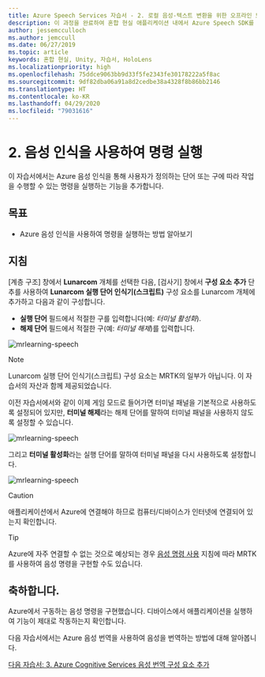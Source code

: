 ```yaml
---
title: Azure Speech Services 자습서 - 2. 로컬 음성-텍스트 변환을 위한 오프라인 모드 추가
description: 이 과정을 완료하여 혼합 현실 애플리케이션 내에서 Azure Speech SDK를 구현하는 방법을 알아봅니다.
author: jessemcculloch
ms.author: jemccull
ms.date: 06/27/2019
ms.topic: article
keywords: 혼합 현실, Unity, 자습서, HoloLens
ms.localizationpriority: high
ms.openlocfilehash: 75ddce9063bb9d33f5fe2343fe30178222a5f8ac
ms.sourcegitcommit: 9df82dba06a91a8d2cedbe38a4328f8b86bb2146
ms.translationtype: HT
ms.contentlocale: ko-KR
ms.lasthandoff: 04/29/2020
ms.locfileid: "79031616"
---
```

# <a name="2-using-speech-recognition-to-execute-commands"></a>2. 음성 인식을 사용하여 명령 실행

이 자습서에서는 Azure 음성 인식을 통해 사용자가 정의하는 단어 또는 구에 따라 작업을 수행할 수 있는 명령을 실행하는 기능을 추가합니다.

## <a name="objectives"></a>목표

* Azure 음성 인식을 사용하여 명령을 실행하는 방법 알아보기

## <a name="instructions"></a>지침

[계층 구조] 창에서 **Lunarcom** 개체를 선택한 다음, [검사기] 창에서 **구성 요소 추가** 단추를 사용하여 **Lunarcom 실행 단어 인식기(스크립트)** 구성 요소를 Lunarcom 개체에 추가하고 다음과 같이 구성합니다.

* **실행 단어** 필드에서 적절한 구를 입력합니다(예: _터미널 활성화_).
* **해제 단어** 필드에서 적절한 구(예: _터미널 해제_)를 입력합니다.

![mrlearning-speech](images/mrlearning-speech/tutorial2-section1-step1-1.png)

> [!NOTE]
> Lunarcom 실행 단어 인식기(스크립트) 구성 요소는 MRTK의 일부가 아닙니다. 이 자습서의 자산과 함께 제공되었습니다.

이전 자습서에서와 같이 이제 게임 모드로 들어가면 터미널 패널을 기본적으로 사용하도록 설정되어 있지만, **터미널 해제**라는 해제 단어를 말하여 터미널 패널을 사용하지 않도록 설정할 수 있습니다.

![mrlearning-speech](images/mrlearning-speech/tutorial2-section1-step1-2.png)

그리고 **터미널 활성화**라는 실행 단어를 말하여 터미널 패널을 다시 사용하도록 설정합니다.

![mrlearning-speech](images/mrlearning-speech/tutorial2-section1-step1-3.png)

> [!CAUTION]
> 애플리케이션에서 Azure에 연결해야 하므로 컴퓨터/디바이스가 인터넷에 연결되어 있는지 확인합니다.

> [!TIP]
> Azure에 자주 연결할 수 없는 것으로 예상되는 경우 [음성 명령 사용](mrlearning-base-ch5.md#enabling-voice-commands) 지침에 따라 MRTK를 사용하여 음성 명령을 구현할 수도 있습니다.

## <a name="congratulations"></a>축하합니다.

Azure에서 구동하는 음성 명령을 구현했습니다. 디바이스에서 애플리케이션을 실행하여 기능이 제대로 작동하는지 확인합니다.

다음 자습서에서는 Azure 음성 번역을 사용하여 음성을 번역하는 방법에 대해 알아봅니다.

[다음 자습서: 3. Azure Cognitive Services 음성 번역 구성 요소 추가](mrlearning-speechSDK-ch3.md)
